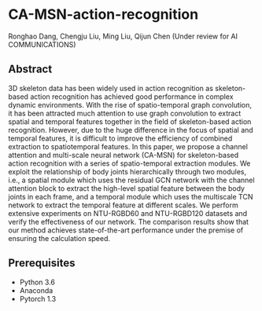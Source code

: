 # CA-MSN-action-recognition
Ronghao Dang, Chengju Liu, Ming Liu, Qijun Chen (Under review for AI COMMUNICATIONS)

## Abstract
3D skeleton data has been widely used in action recognition as skeleton-based action
recognition has achieved good performance in complex dynamic environments. With
the rise of spatio-temporal graph convolution, it has been attracted much attention to
use graph convolution to extract spatial and temporal features together in the field of
skeleton-based action recognition. However, due to the huge difference in the focus of
spatial and temporal features, it is difficult to improve the efficiency of combined
extraction to spatiotemporal features. In this paper, we propose a channel attention
and multi-scale neural network (CA-MSN) for skeleton-based action recognition with a
series of spatio-temporal extraction modules. We exploit the relationship of body joints
hierarchically through two modules, i.e., a spatial module which uses the residual GCN
network with the channel attention block to extract the high-level spatial feature
between the body joints in each frame, and a temporal module which uses the multiscale
TCN network to extract the temporal feature at different scales. We perform
extensive experiments on NTU-RGBD60 and NTU-RGBD120 datasets and verify the
effectiveness of our network. The comparison results show that our method achieves
state-of-the-art performance under the premise of ensuring the calculation speed.

## Prerequisites
- Python 3.6
- Anaconda
- Pytorch 1.3


